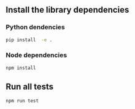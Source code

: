 ## Install the library dependencies

### Python dendencies
```bash
pip install  -e .
```

### Node dependencies
```bash
npm install
```

## Run all tests
```bash
npm run test
```